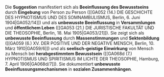 
Die **Suggestion** manifestiert sich als **Beeinflussung des Bewusstseins** durch **Eingebung** von Person zu Person ([[GA052 (14.) DIE GESCHICHTE DES HYPNOTISMUS UND DES SOMNAMBULISMUS, Berlin, 6. Juni 1904|GA052/14]]) und als **unbewusste Beeinflussung** in **Versammlungen** und **öffentlichem Leben** ([[GA053 (21.) DIE JURISTISCHE FAKULTÄT UND DIE THEOSOPHIE, Berlin, 18. Mai 1905|GA053/21]]). Sie zeigt sich als **unbewusste Beeinflussung** durch **Massenstimmungen** und **Sektenbildung** ([[GA059 (6.) XV. DER POSITIVE UND DER NEGATIVE MENSCH, Berlin, 10. März 1910|GA059/6]]) und als **seelisch-geistige Einwirkung** von Mensch zu Mensch bei **herabgestimmtem Bewusstsein** ([[GA068d (7.) HYPNOTISMUS UND SPIRITISMUS IM LICHTE DER THEOSOPHIE, Hamburg, 7. April 1906|GA068d/7]]). Sie dokumentiert **unbewusste Beeinflussungsmechanismen** in **sozialen Zusammenhängen**.
